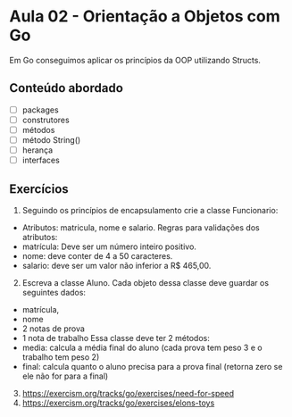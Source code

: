 # Aula 02 - Orientação a Objetos com Go

Em Go conseguimos aplicar os princípios da OOP utilizando Structs.

## Conteúdo abordado
- [ ] packages
- [ ] construtores
- [ ] métodos
- [ ] método String()
- [ ] herança
- [ ] interfaces

## Exercícios
1) Seguindo os princípios de encapsulamento crie a classe Funcionario:        
  - Atributos: matricula, nome e salario.
 Regras para validações dos atributos:
  - matrícula: Deve ser um número inteiro positivo.
  - nome: deve conter de 4 a 50 caracteres.
  - salario: deve ser um valor não inferior a R$ 465,00.

2) Escreva a classe Aluno. Cada objeto dessa classe deve guardar os seguintes dados:
  - matrícula,
  - nome
  - 2 notas de prova
  - 1 nota de trabalho
Essa classe deve ter 2 métodos:
  - media: calcula a média final do aluno (cada prova tem peso 3 e o trabalho tem peso 2)
  - final: calcula quanto o aluno precisa para a prova final (retorna zero se ele não for para a final)

3) https://exercism.org/tracks/go/exercises/need-for-speed
4) https://exercism.org/tracks/go/exercises/elons-toys
